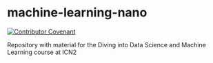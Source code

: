 # machine-learning-nano
[![Contributor Covenant](https://img.shields.io/badge/Contributor%20Covenant-2.1-4baaaa.svg)](code_of_conduct.md) 

Repository with material for the Diving into Data Science and Machine Learning course at ICN2
